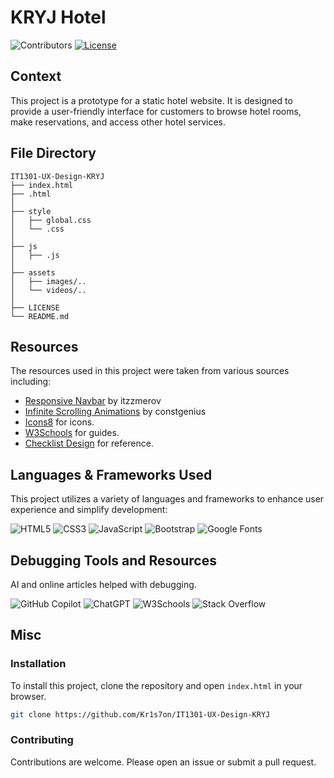 # KRYJ Hotel

![Contributors](https://img.shields.io/badge/Contributors-Kriston%2C%20Joon%20Yin%2C%20Yu%20En%2C%20%26%20Rui%20Xuan-white)
[![License](https://img.shields.io/badge/license-MIT-green.svg?style=round-square)](LICENSE)

## Context

This project is a prototype for a static hotel website. It is designed to provide a user-friendly interface for customers to browse hotel rooms, make reservations, and access other hotel services.

## File Directory

```plaintext
IT1301-UX-Design-KRYJ
├── index.html
├── .html
│ 
├── style
│   ├── global.css
│   └── .css
│ 
├── js
│   ├── .js
│ 
├── assets
│   ├── images/..
│   └── videos/..
│
├── LICENSE 
└── README.md
```

## Resources

The resources used in this project were taken from various sources including:

- [Responsive Navbar](https://github.com/itzzmerov/responsive-navbar) by itzzmerov
- [Infinite Scrolling Animations](https://github.com/constgenius/InfiniteScroll) by constgenius
- [Icons8](https://icons8.com/) for icons.
- [W3Schools](https://www.w3schools.com/) for guides.
- [Checklist Design](https://www.checklist.design/) for reference.

## Languages & Frameworks Used

This project utilizes a variety of languages and frameworks to enhance user experience and simplify development:

![HTML5](https://img.shields.io/badge/HTML5-E34F26?style=for-the-badge&logo=html5&logoColor=white)
![CSS3](https://img.shields.io/badge/CSS3-1572B6?style=for-the-badge&logo=css3&logoColor=white)
![JavaScript](https://img.shields.io/badge/JavaScript-F7DF1E?style=for-the-badge&logo=javascript&logoColor=black)
![Bootstrap](https://img.shields.io/badge/Bootstrap-7952B3?style=for-the-badge&logo=bootstrap&logoColor=white)
![Google Fonts](https://img.shields.io/badge/Google_Fonts-4285F4?style=for-the-badge&logo=google&logoColor=white)

## Debugging Tools and Resources

AI and online articles helped with debugging.

![GitHub Copilot](https://img.shields.io/badge/GitHub%20Copilot-2088FF?style=for-the-badge&logo=github&logoColor=white)
![ChatGPT](https://img.shields.io/badge/ChatGPT-000000?style=for-the-badge&logo=OpenAI&logoColor=white)
![W3Schools](https://img.shields.io/badge/W3Schools-007ACC?style=for-the-badge&logo=W3Schools&logoColor=white)
![Stack Overflow](https://img.shields.io/badge/Stack%20Overflow-F58025?style=for-the-badge&logo=stack-overflow&logoColor=white)

## Misc

### Installation

To install this project, clone the repository and open `index.html` in your browser.
```bash
git clone https://github.com/Kr1s7on/IT1301-UX-Design-KRYJ
```

### Contributing

Contributions are welcome. Please open an issue or submit a pull request.

